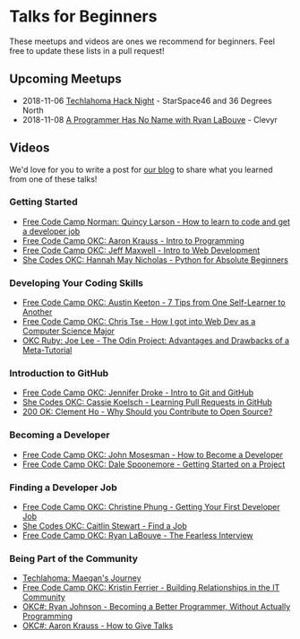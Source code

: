 # Talks for Beginners

These meetups and videos are ones we recommend for beginners. Feel free to update these lists in a pull request!

## Upcoming Meetups

* 2018-11-06 [Techlahoma Hack Night](https://www.meetup.com/Techlahoma-Foundation/events/zpmmnpyxpbjb/) - StarSpace46 and 36 Degrees North
* 2018-11-08 [A Programmer Has No Name with Ryan LaBouve](https://www.meetup.com/OKC-Ruby/events/255619218/) - Clevyr

## Videos

We'd love for you to write a post for [our blog](https://medium.com/freecodecamp-okc) to share what you learned from one of these talks!

### Getting Started
* [Free Code Camp Norman: Quincy Larson - How to learn to code and get a developer job](https://www.youtube.com/watch?v=FiZzQugVSVo)
* [Free Code Camp OKC: Aaron Krauss - Intro to Programming](https://www.youtube.com/watch?v=zOt2pZROEuM)
* [Free Code Camp OKC: Jeff Maxwell - Intro to Web Development](https://www.youtube.com/watch?v=7l13fxjESAE)
* [She Codes OKC: Hannah May Nicholas - Python for Absolute Beginners](https://www.youtube.com/watch?v=hU7CWQhD4Ek)

### Developing Your Coding Skills
* [Free Code Camp OKC: Austin Keeton - 7 Tips from One Self-Learner to Another](https://www.youtube.com/watch?v=kBx5XbHjPAY)
* [Free Code Camp OKC: Chris Tse - How I got into Web Dev as a Computer Science Major](https://www.youtube.com/watch?v=2wdUNCObvfE)
* [OKC Ruby: Joe Lee - The Odin Project: Advantages and Drawbacks of a Meta-Tutorial](https://www.youtube.com/watch?v=kEW9-acYxTo)

### Introduction to GitHub
* [Free Code Camp OKC: Jennifer Droke - Intro to Git and GitHub](https://www.youtube.com/watch?v=vEtBdiQO2kM)
* [She Codes OKC: Cassie Koelsch - Learning Pull Requests in GitHub](https://www.youtube.com/watch?v=7kUe46mBD18)
* [200 OK: Clement Ho - Why Should you Contribute to Open Source?](https://www.youtube.com/watch?v=kvLBr9kgxoo)

### Becoming a Developer
* [Free Code Camp OKC: John Mosesman - How to Become a Developer](https://www.youtube.com/watch?v=vYct8lrMkuM)
* [Free Code Camp OKC: Dale Spoonemore - Getting Started on a Project](https://www.youtube.com/watch?v=6XenFgLagTs)

### Finding a Developer Job
* [Free Code Camp OKC: Christine Phung - Getting Your First Developer Job](https://www.youtube.com/watch?v=_2RmjYX3gsE)
* [She Codes OKC: Caitlin Stewart - Find a Job](https://www.youtube.com/watch?v=FeyMJwrbPi4)
* [Free Code Camp OKC: Ryan LaBouve - The Fearless Interview](https://www.youtube.com/watch?v=vI3qsCbMcKI)

### Being Part of the Community
* [Techlahoma: Maegan's Journey](https://youtu.be/PZj53WT4wcg)
* [Free Code Camp OKC: Kristin Ferrier - Building Relationships in the IT Community](https://www.youtube.com/watch?v=bLsKi5YySNY)
* [OKC#: Ryan Johnson - Becoming a Better Programmer, Without Actually Programming](https://www.youtube.com/watch?v=q0Sw-12nCt0)
* [OKC#: Aaron Krauss - How to Give Talks](https://www.youtube.com/watch?v=rH68726GeoI)
